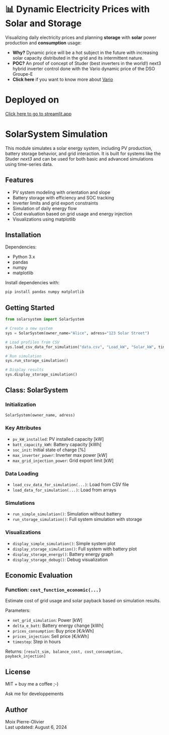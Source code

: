 # 📊 Dynamic Electricity Prices with Solar and Storage 

Visualizing daily electricity prices and planning **storage** with **solar** power production and **consumption** usage:
- **Why?** Dynamic price will be a hot subject in the future with increasing solar capacity distributed in the grid and its intermittent nature. 
- **POC?** An proof of concept of Studer (best inverters in the world!) next3 hybrid inverter control done with the Vario dynamic price of the DSO Groupe-E
- **Click here** if you want to know more about [Vario](https://www.groupe-e.ch/fr/energie/electricite/clients-prives/vario)

# Deployed on 
[Click here to go to streamlit.app](https://dynamictariff.streamlit.app/)

# SolarSystem Simulation

This module simulates a solar energy system, including PV production, battery storage behavior, and grid interaction. It is built for systems like the Studer *next3* and can be used for both basic and advanced simulations using time-series data.

## Features

- PV system modeling with orientation and slope
- Battery storage with efficiency and SOC tracking
- Inverter limits and grid export constraints
- Simulation of daily energy flow
- Cost evaluation based on grid usage and energy injection
- Visualizations using matplotlib

## Installation

Dependencies:
- Python 3.x
- pandas
- numpy
- matplotlib

Install dependencies with:

```bash
pip install pandas numpy matplotlib
```

## Getting Started

```python
from solarsystem import SolarSystem

# Create a new system
sys = SolarSystem(owner_name="Alice", adress="123 Solar Street")

# Load profiles from CSV
sys.load_csv_data_for_simulation("data.csv", "Load_kW", "Solar_kW", timestep=0.25)

# Run simulation
sys.run_storage_simulation()

# Display results
sys.display_storage_simulation()
```

## Class: SolarSystem

### Initialization

```python
SolarSystem(owner_name, adress)
```

### Key Attributes

- `pv_kW_installed`: PV installed capacity [kW]
- `batt_capacity_kWh`: Battery capacity [kWh]
- `soc_init`: Initial state of charge [%]
- `max_inverter_power`: Inverter max power [kW]
- `max_grid_injection_power`: Grid export limit [kW]

### Data Loading

- `load_csv_data_for_simulation(...)`: Load from CSV file
- `load_data_for_simulation(...)`: Load from arrays

### Simulations

- `run_simple_simulation()`: Simulation without battery
- `run_storage_simulation()`: Full system simulation with storage

### Visualizations

- `display_simple_simulation()`: Simple system plot
- `display_storage_simulation()`: Full system with battery plot
- `display_storage_energy()`: Battery energy graph
- `display_storage_debug()`: Debug visualization

## Economic Evaluation

### Function: `cost_function_economic(...)`

Estimate cost of grid usage and solar payback based on simulation results.

Parameters:
- `net_grid_simulation`: Power [kW]
- `delta_e_batt`: Battery energy change [kWh]
- `prices_consumption`: Buy price [€/kWh]
- `prices_injection`: Sell price [€/kWh]
- `timestep`: Step in hours

Returns: `[result_sim, balance_cost, cost_consumption, payback_injection]`

## License

MIT + buy me a coffee ;-)

Ask me for developpements

## Author

Moix Pierre-Olivier  
Last updated: August 6, 2024
